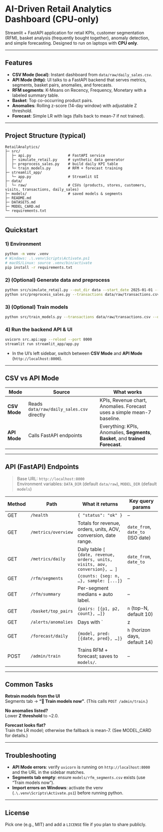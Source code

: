 # AI-Driven Retail Analytics Dashboard (CPU-only)

Streamlit + FastAPI application for retail KPIs, customer segmentation (RFM), basket analysis (frequently bought together), anomaly detection, and simple forecasting. Designed to run on laptops with **CPU only**.

---

## Features
- **CSV Mode (local)**: Instant dashboard from `data/raw/daily_sales.csv`.
- **API Mode (http)**: UI talks to a FastAPI backend that serves metrics, segments, basket pairs, anomalies, and forecasts.
- **RFM segments**: K-Means on Recency, Frequency, Monetary with a labeled summary table.
- **Basket**: Top co-occurring product pairs.
- **Anomalies**: Rolling z-score (14-day window) with adjustable Z threshold.
- **Forecast**: Simple LR with lags (falls back to mean-7 if not trained).

---

## Project Structure (typical)
```
RetailAnalytics/
├─ src/
│  ├─ api.py                 # FastAPI service
│  ├─ simulate_retail.py     # synthetic data generator
│  ├─ preprocess_sales.py    # build daily KPI table
│  └─ train_models.py        # RFM + forecast training
├─ streamlit_app/
│  └─ app.py                 # Streamlit UI
├─ data/
│  └─ raw/                   # CSVs (products, stores, customers, visits, transactions, daily_sales)
├─ models/                   # saved models & segments
├─ README.md
├─ DATASETS.md
├─ MODEL_CARD.md
└─ requirements.txt
```

---

## Quickstart

### 1) Environment
```bash
python -m venv .venv
# Windows: .\.venv\Scripts\Activate.ps1
# macOS/Linux: source .venv/bin/activate
pip install -r requirements.txt
```

### 2) (Optional) Generate data and preprocess
```bash
python src/simulate_retail.py --out_dir data --start_date 2025-01-01 --days 120 --customers 500 --products 120 --stores 4
python src/preprocess_sales.py --transactions data/raw/transactions.csv --visits data/raw/visits.csv --out data/raw/daily_sales.csv
```

### 3) (Optional) Train models
```bash
python src/train_models.py --transactions data/raw/transactions.csv --daily data/raw/daily_sales.csv --model_out models
```

### 4) Run the backend API & UI
```bash
uvicorn src.api:app --reload --port 8000
streamlit run streamlit_app/app.py
```
- In the UI’s left sidebar, switch between **CSV Mode** and **API Mode** (`http://localhost:8000`).

---

## CSV vs API Mode

| Mode | Source | What works |
|---|---|---|
| **CSV Mode** | Reads `data/raw/daily_sales.csv` directly | KPIs, Revenue chart, Anomalies. Forecast uses a simple mean-7 baseline. |
| **API Mode** | Calls FastAPI endpoints | Everything: KPIs, Anomalies, **Segments**, **Basket**, and **trained Forecast**. |

---

## API (FastAPI) Endpoints

> Base URL: `http://localhost:8000`  
> Environment variables: `DATA_DIR` (default `data/raw`), `MODEL_DIR` (default `models`)

| Method | Path | What it returns | Key query params |
|---|---|---|---|
| GET | `/health` | `{ "status": "ok" }` | – |
| GET | `/metrics/overview` | Totals for revenue, orders, units, AOV, conversion, date range. | `date_from`, `date_to` (ISO date) |
| GET | `/metrics/daily` | Daily table `[ {date, revenue, orders, units, visits, aov, conversion}, … ]` | `date_from`, `date_to` |
| GET | `/rfm/segments` | `{counts: {seg: n, …}, sample: [...]}` | – |
| GET | `/rfm/summary` | Per-segment medians + auto label. | – |
| GET | `/basket/top_pairs` | `{pairs: [{p1, p2, count}, …]}` | `n` (top-N, default 10) |
| GET | `/alerts/anomalies` | Days with `|z| ≥ threshold` (14-day rolling). | `z` (default 3.0) |
| GET | `/forecast/daily` | `{model, pred:[{date, pred}, …]}` | `h` (horizon days, default 14) |
| POST | `/admin/train` | Trains RFM + forecast; saves to `models/`. | – |

---

## Common Tasks

**Retrain models from the UI**  
Segments tab → **“🔁 Train models now”**. (This calls `POST /admin/train`.)

**No anomalies listed?**  
Lower **Z threshold** to ~2.0.

**Forecast looks flat?**  
Train the LR model; otherwise the fallback is mean-7. (See MODEL_CARD for details.)

---

## Troubleshooting

- **API Mode errors**: verify `uvicorn` is running on `http://localhost:8000` and the URL in the sidebar matches.
- **Segments tab empty**: ensure `models/rfm_segments.csv` exists (use “Train models now”).
- **Import errors on Windows**: activate the venv (`.\.venv\Scripts\Activate.ps1`) before running python.

---

## License
Pick one (e.g., MIT) and add a `LICENSE` file if you plan to share publicly.
